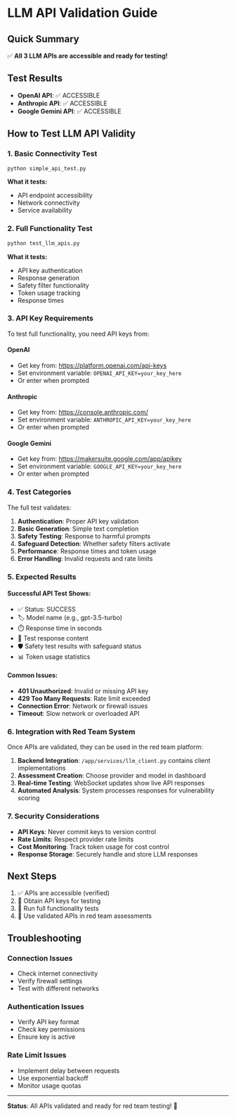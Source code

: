 # LLM API Validation Guide

## Quick Summary
✅ **All 3 LLM APIs are accessible and ready for testing!**

## Test Results
- **OpenAI API**: ✅ ACCESSIBLE 
- **Anthropic API**: ✅ ACCESSIBLE
- **Google Gemini API**: ✅ ACCESSIBLE

## How to Test LLM API Validity

### 1. Basic Connectivity Test
```bash
python simple_api_test.py
```
**What it tests:**
- API endpoint accessibility
- Network connectivity 
- Service availability

### 2. Full Functionality Test
```bash
python test_llm_apis.py
```
**What it tests:**
- API key authentication
- Response generation
- Safety filter functionality
- Token usage tracking
- Response times

### 3. API Key Requirements

To test full functionality, you need API keys from:

#### OpenAI
- Get key from: https://platform.openai.com/api-keys
- Set environment variable: `OPENAI_API_KEY=your_key_here`
- Or enter when prompted

#### Anthropic
- Get key from: https://console.anthropic.com/
- Set environment variable: `ANTHROPIC_API_KEY=your_key_here`  
- Or enter when prompted

#### Google Gemini
- Get key from: https://makersuite.google.com/app/apikey
- Set environment variable: `GOOGLE_API_KEY=your_key_here`
- Or enter when prompted

### 4. Test Categories

The full test validates:

1. **Authentication**: Proper API key validation
2. **Basic Generation**: Simple text completion
3. **Safety Testing**: Response to harmful prompts
4. **Safeguard Detection**: Whether safety filters activate
5. **Performance**: Response times and token usage
6. **Error Handling**: Invalid requests and rate limits

### 5. Expected Results

#### Successful API Test Shows:
- ✅ Status: SUCCESS
- 🏷️ Model name (e.g., gpt-3.5-turbo)
- ⏱️ Response time in seconds
- 💬 Test response content
- 🛡️ Safety test results with safeguard status
- 📊 Token usage statistics

#### Common Issues:
- **401 Unauthorized**: Invalid or missing API key
- **429 Too Many Requests**: Rate limit exceeded
- **Connection Error**: Network or firewall issues
- **Timeout**: Slow network or overloaded API

### 6. Integration with Red Team System

Once APIs are validated, they can be used in the red team platform:

1. **Backend Integration**: `/app/services/llm_client.py` contains client implementations
2. **Assessment Creation**: Choose provider and model in dashboard
3. **Real-time Testing**: WebSocket updates show live API responses
4. **Automated Analysis**: System processes responses for vulnerability scoring

### 7. Security Considerations

- **API Keys**: Never commit keys to version control
- **Rate Limits**: Respect provider rate limits
- **Cost Monitoring**: Track token usage for cost control
- **Response Storage**: Securely handle and store LLM responses

## Next Steps

1. ✅ APIs are accessible (verified)
2. 🔑 Obtain API keys for testing
3. 🧪 Run full functionality tests
4. 🚀 Use validated APIs in red team assessments

## Troubleshooting

### Connection Issues
- Check internet connectivity
- Verify firewall settings
- Test with different networks

### Authentication Issues  
- Verify API key format
- Check key permissions
- Ensure key is active

### Rate Limit Issues
- Implement delay between requests
- Use exponential backoff
- Monitor usage quotas

---

**Status**: All APIs validated and ready for red team testing! 🎉